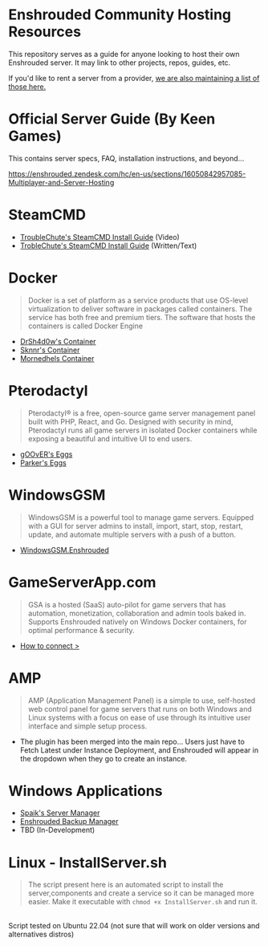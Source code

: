 # Enshrouded Community Hosting Resources
This repository serves as a guide for anyone looking to host their own Enshrouded server. It may link to other projects, repos, guides, etc.

If you'd like to rent a server from a provider, [we are also maintaining a list of those here.](https://github.com/PR3SIDENT/enshrouded-server/blob/main/Hosting%20Providers/hosting-providers.md)

# Official Server Guide (By Keen Games)
This contains server specs, FAQ, installation instructions, and beyond...

https://enshrouded.zendesk.com/hc/en-us/sections/16050842957085-Multiplayer-and-Server-Hosting

# SteamCMD
- [TroubleChute's SteamCMD Install Guide](https://youtu.be/XG8Hyk1PC70?si=0W_6NXf7M7HALxsn) (Video)
- [TrobleChute's SteamCMD Install Guide](https://hub.tcno.co/games/enshrouded/dedicated_server/) (Written/Text)

# Docker
> Docker is a set of platform as a service products that use OS-level virtualization to deliver software in packages called containers. The service has both free and premium tiers. The software that hosts the containers is called Docker Engine
- [DrSh4d0w's Container](https://github.com/PR3SIDENT/enshrouded-server/blob/main/DockerResources)
- [Sknnr's Container](https://github.com/jsknnr/enshrouded-server)
- [Mornedhels Container](https://hub.docker.com/r/mornedhels/enshrouded-server)


# Pterodactyl
> Pterodactyl® is a free, open-source game server management panel built with PHP, React, and Go. Designed with security in mind, Pterodactyl runs all game servers in isolated Docker containers while exposing a beautiful and intuitive UI to end users.
- [gOOvER's Eggs](https://github.com/gOOvER/own-pterodactyl-eggs/tree/main/steamcmd/enshrouded)
- [Parker's Eggs](https://github.com/parkervcp/eggs/tree/master/game_eggs/steamcmd_servers/enshrouded)


# WindowsGSM
> WindowsGSM is a powerful tool to manage game servers. Equipped with a GUI for server admins to install, import, start, stop, restart, update, and automate multiple servers with a push of a button.
- [WindowsGSM.Enshrouded](https://github.com/ohmcodes/WindowsGSM.Enshrouded)

# GameServerApp.com
> GSA is a hosted (SaaS) auto-pilot for game servers that has automation, monetization, collaboration and admin tools baked in. Supports Enshrouded natively on Windows Docker containers, for optimal performance & security.
- [How to connect >](https://www.gameserverapp.com/connect/dediconnect)

# AMP
> AMP (Application Management Panel) is a simple to use, self-hosted web control panel for game servers that runs on both Windows and Linux systems with a focus on ease of use through its intuitive user interface and simple setup process.
- The plugin has been merged into the main repo... Users just have to Fetch Latest under Instance Deployment, and Enshrouded will appear in the dropdown when they go to create an instance.
  
# Windows Applications
- [Spaik's Server Manager](https://github.com/ISpaikI/Enshrouded-Server-Manager)
- [Enshrouded Backup Manager](https://github.com/Crazyloon/EnshroudedBackupManager)
- TBD (In-Development)

# Linux - InstallServer.sh
> The script present here is an automated script to install the server,components and create a service so it can be managed more easier.
Make it executable with ```chmod +x InstallServer.sh``` and run it.<br>
<br>
Script tested on Ubuntu 22.04 (not sure that will work on older versions and alternatives distros)
